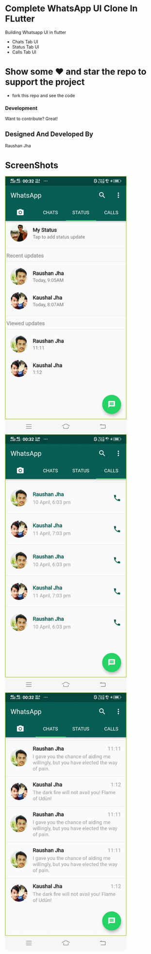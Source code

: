 # Complete WhatsApp UI Clone In FLutter

Building Whatsapp UI in flutter

  - Chats Tab UI
  - Status Tab UI
  - Calls Tab UI

# Show some ❤️ and star the repo to support the project

  - fork this repo and see the code
### Development

Want to contribute? Great!

Designed And Developed By 
----
Raushan Jha

# ScreenShots
 <img src="/screenshot/1.jpeg" width="400px"/>
 <img src="/screenshot/2.jpeg" width="400px"/>
 <img src="/screenshot/3.jpeg" width="400px"/>
